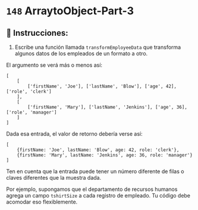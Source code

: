 # `148` ArraytoObject-Part-3

## 📝 Instrucciones:

1. Escribe una función llamada `transformEmployeeData` que transforma algunos datos de los empleados de un formato a otro.

El argumento se verá más o menos así:

```JS
[
    [
        ['firstName', 'Joe'], ['lastName', 'Blow'], ['age', 42], ['role', 'clerk']
    ],
    [
        ['firstName', 'Mary'], ['lastName', 'Jenkins'], ['age', 36], ['role', 'manager']
    ]
]
```
Dada esa entrada, el valor de retorno debería verse así:
```Js
[
    {firstName: 'Joe', lastName: 'Blow', age: 42, role: 'clerk'},
    {firstName: 'Mary', lastName: 'Jenkins', age: 36, role: 'manager'}
]
```
Ten en cuenta que la entrada puede tener un número diferente de filas o claves diferentes que la muestra dada.

Por ejemplo, supongamos que el departamento de recursos humanos agrega un campo `tshirtSize` a cada registro de empleado. Tu código debe acomodar eso flexiblemente.